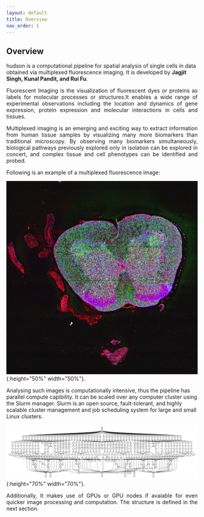 ```yaml
---
layout: default
title: Overview
nav_order: 1
---
```



## Overview



 hudson is a computational pipeline for spatial analysis of single cells in data obtained via multiplexed fluorescence imaging. It is developed by **Jagjit Singh, Kunal Pandit, and Rui Fu**.
  
<p align="justify ">
 Fluorescent Imaging is the visualization of fluorescent dyes or proteins as labels for molecular processes or structures.It enables a wide range of 
 experimental observations including the location and dynamics of gene expression, protein expression and molecular interactions in cells and tissues.
</p> 
  
<p align="justify ">
 Multiplexed imaging is an emerging and exciting way to extract information from human tissue samples by visualizing many more biomarkers than traditional
 microscopy. By observing many biomarkers simultaneously, biological pathways previously explored only in isolation can be explored in concert, and
 complex tissue and cell phenotypes can be identified and probed. 
</p> 
  
 Following is an example of a multiplexed fluorescence image:
  

  ![Image](spinal_tissue.png){:height="50%" width="50%"}.
 
<p align="justify ">
  
  
</p> 

<p align="justify ">
 
  Analysing such images is computationally intensive, thus the pipeline has parallel compute capibility. It can be scaled over any computer cluster using
  the Slurm manager. Slurm is an open source, fault-tolerant, and highly scalable cluster management and job scheduling system for large and small Linux
  clusters.
</p> 
  
  ![async-embarrassing](async_embarrassing_main.gif){:height="70%" width="70%"}.

<p align="justify ">
  Additionally, It makes use of GPUs or GPU nodes if avaiable for even quicker image processing and computation. The structure is defined in the next
  section. 
</p> 

